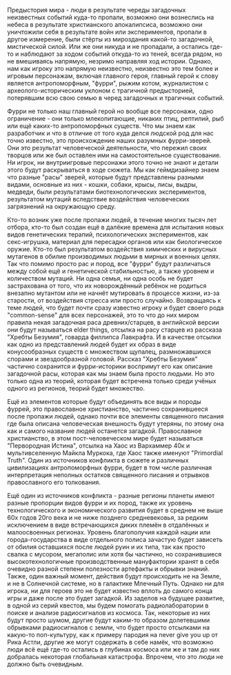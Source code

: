 Предыстория мира - люди в результате череды загадочных неизвестных событий куда-то пропали, возможно они вознеслись на небеса в результате христианского апокалипсиса, возможно они уничтожили себя в результате войн или экспериментов, пропали в другое измерение, были стёрты из мироздания какой-то загадочной, мистической силой. Или же они никуда и не пропадали, а остались где-то и наблюдают за ходом событий откуда-то из теней, всегда рядом, но не вмешиваясь напрямую, незримо направляя ход истории. 
Однако, нам как игроку это напрямую неизвестно, неизвестно это тем более и игровым персонажам, включая главного героя, главный герой к слову является антропоморфным, "фурри", рыжим котом, журналистом с археолого-историческим уклоном с трагичной предысторией, потерявшим всю свою семью в черед загадочных и трагичных событий. 

Фурри не только наш главный герой но вообще все персонажи, одно ограничение - они только млекопитающие, никаких птиц, рептилий, рыб или ещё каких-то антропоморфных существ. Что мы знаем как разработчик и что в отличие от того куда делся людской род для нас точно известно, это происхождение наших разумных фурри-зверей. Они это результат человеческой деятельности, что пережил своих творцов или же был оставлен ими на самостоятельное существование. 
Ни игрок, ни внутриигровые персонажи этого точно не знают и детали этого будут раскрываться в ходе сюжета. Мы как геймдизайнер знаем что разные "расы" зверей, которые будут представлены разными видами, основные из них - кошки, собаки, крысы, лисы, выдры, медведи, были результатами биотехнологических экспериментов, результатом мутаций вследствие воздействия человеческих загрязнений на окружающую среду. 

Кто-то возник уже после пропажи людей, в течение многих тысяч лет отбора, кто-то был создан ещё в далёкие времена для испытания новых видов генетических терапий, психологических экспериментов, как секс-игрушка, материал для пересадки органов или как биологическое оружие. Кто-то был результатом воздействия химических и вирусных мутагенов в обилие производимых людьми в мирных и военных целях. Так что помимо просто рас и пород, все "фурри" будут различаться между собой ещё и генетической стабильностью, а также уровнем и количеством мутаций. Ни одна семья, ни одна особь не будет застрахована от того, что их новорождённый ребёнок не родиться внезапно мутантом или не начнёт мутировать в процессе жизни, из-за старости, от воздействия стресса или просто случайно. Возвращаясь к теме людей, что будет почти сразу известно игроку и будет своего рода "common-sense" для всех персонажей, это то что до них миром правила некая загадочная раса древних/старцев, в английской версии они будут называться elder things, отсылка на расу старцев из рассказа "Хребты Безумия", говарда филлипса Лавкрафта. 
И в качестве отсылки как одно из представлений людей будет их образ в виде конусообразных существ с множеством щупалец, размножавшихся спорами и звездообразной головой. Рассказ "Хребты Безумия" частично сохранится и фурри-историки воспримут его как описание загадочной расы, которая как мы знаем была просто людьми. Но это только одна из теорий, которая будет встречена только среди учёных одного из регионов, теорий будет множество. 

Ещё из элементов которые будут объединять все виды и породы фуррей, это православное христианство, частично сохранившееся после пропажи людей, однако почти все элементы священного писания где была описана человеческая внешность будут утеряны, по этому она как и самого название людей останется загадкой. Православное христианство, в этом пост-человеческом мире будет называться "Первородная Истина", отсылка на Хаос из Вархаммер 40к и мультивселенную Майкла Муркока, где Хаос также именуют "Primordial Truth". Один из источников конфликта в сюжете и различных цивилизациях антропоморфных фурри, будет в том числе различная интерпретация неполных остатков священного писания и отрывков православного его толкования. 

Ещё один из источников конфликта - разные регионы планеты имеют разные пропорции видов фурри и их пород, также их уровень технологического и экономического развития будет в среднем не выше 60х годов 20го века и не ниже позднего средневековья, за редким исключением в виде встречающихся диких племён в отдалённых и малоосвоенных регионах. Уровень благополучия каждой нации или города-государства в виде отдельного полиса зачастую будет зависеть от обилия оставшихся после людей руин и их типа, так как просто свалка с мусором, мегаполис или хотя бы частично, но сохранившиеся высокотехнологичные производственные мануфактории хранят в себя очевидно разной степени полезности артефакты и обрывки знаний. Также, один важный момент, действия будут происходить не на Земле, и не в Солнечной системе, но в галактике Млечный Путь. Однако ни для игрока, ни для героев это не будет известно вплоть до самого конца игры и даже после это будет загадкой. Из заделов на будущее развитие, в одной из серий квестов, мы будем помогать радиолаборатории в поиске и анализе радиосигналов из космоса. Так, некоторые из них будут просто шумом, другие будут каким-то образом долетевшими обрывками радиосигналов с земли, что будет просто отсылками на какую-то поп-культуру, как к примеру пародия на never give you up от Рика Астли, другие же могут содержать в себе намёк, что возможно люди всё ещё где-то остались в глубинах космоса или же и там до них добралась некоторая глобальная катастрофа. Впрочем, что это люди не должно быть очевидным.

